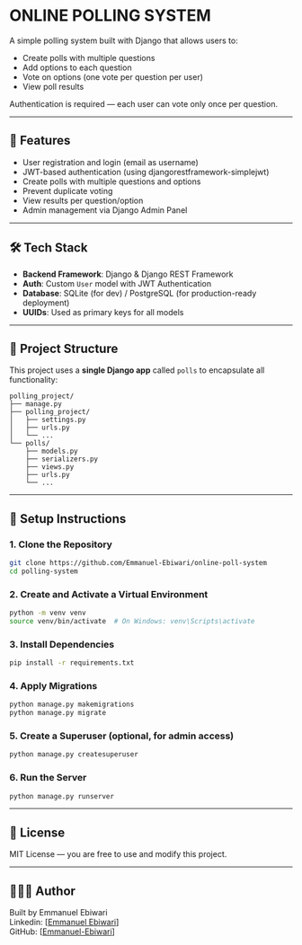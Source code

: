 # ONLINE POLLING SYSTEM

A simple polling system built with Django that allows users to:

- Create polls with multiple questions
- Add options to each question
- Vote on options (one vote per question per user)
- View poll results

Authentication is required — each user can vote only once per question.

---

## 🚀 Features

- User registration and login (email as username)
- JWT-based authentication (using djangorestframework-simplejwt)
- Create polls with multiple questions and options
- Prevent duplicate voting
- View results per question/option
- Admin management via Django Admin Panel

---

## 🛠️ Tech Stack

- **Backend Framework**: Django & Django REST Framework
- **Auth**: Custom `User` model with JWT Authentication
- **Database**: SQLite (for dev) / PostgreSQL (for production-ready deployment)
- **UUIDs**: Used as primary keys for all models

---

## 📁 Project Structure

This project uses a **single Django app** called `polls` to encapsulate all functionality:

```
polling_project/
├── manage.py
├── polling_project/
│   ├── settings.py
│   ├── urls.py
│   └── ...
└── polls/
    ├── models.py
    ├── serializers.py
    ├── views.py
    ├── urls.py
    └── ...
```

---

## 🔧 Setup Instructions

### 1. Clone the Repository

```bash
git clone https://github.com/Emmanuel-Ebiwari/online-poll-system
cd polling-system
```

### 2. Create and Activate a Virtual Environment

```bash
python -m venv venv
source venv/bin/activate  # On Windows: venv\Scripts\activate
```

### 3. Install Dependencies

```bash
pip install -r requirements.txt
```

### 4. Apply Migrations

```bash
python manage.py makemigrations
python manage.py migrate
```

### 5. Create a Superuser (optional, for admin access)

```bash
python manage.py createsuperuser
```

### 6. Run the Server

```bash
python manage.py runserver
```

---

<!-- ## 🔑 Authentication

JWT tokens are used for authentication.

- Obtain token:
  `POST /api/token/`
  with `{ "email": "your@email.com", "password": "yourpassword" }`

- Use the token in `Authorization` header:
  ```
  Authorization: Bearer <access_token>
  ```

--- -->

<!-- ## 🧪 API Endpoints (Examples)

| Endpoint          | Method | Description              |
| ----------------- | ------ | ------------------------ |
| `/api/polls/`     | GET    | List all polls           |
| `/api/polls/`     | POST   | Create a new poll (auth) |
| `/api/questions/` | POST   | Add question to a poll   |
| `/api/options/`   | POST   | Add option to a question |
| `/api/votes/`     | POST   | Cast a vote (auth)       |

--- -->

## 📝 License

MIT License — you are free to use and modify this project.

---

## 🙋🏽‍♂️ Author

Built by Emmanuel Ebiwari  
Linkedin: [[Emmanuel Ebiwari](https://www.linkedin.com/in/emmanuel-ebiwari-9898051a9)]  
GitHub: [[Emmanuel-Ebiwari](https://github.com/Emmanuel-Ebiwari)]
